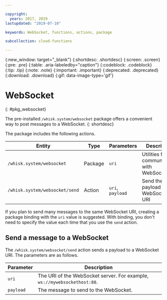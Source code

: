 ```yaml
---

copyright:
  years: 2017, 2019
lastupdated: "2019-07-10"

keywords: WebSocket, functions, actions, package

subcollection: cloud-functions

---
```


{:new_window: target="_blank"}
{:shortdesc: .shortdesc}
{:screen: .screen}
{:pre: .pre}
{:table: .aria-labeledby="caption"}
{:codeblock: .codeblock}
{:tip: .tip}
{:note: .note}
{:important: .important}
{:deprecated: .deprecated}
{:download: .download}
{:gif: data-image-type='gif'}


# WebSocket
{: #pkg_websocket}

The pre-installed `/whisk.system/websocket` package offers a convenient way to post messages to a WebSocket.
{: shortdesc}

The package includes the following actions.

| Entity | Type | Parameters | Description |
| --- | --- | --- | --- |
| `/whisk.system/websocket` | Package | `uri` | Utilities for communicating with WebSockets |
| `/whisk.system/websocket/send` | Action | `uri`, `payload` | Send the payload to the WebSocket URI |

If you plan to send many messages to the same WebSocket URI, creating a package binding with the `uri` value is suggested. With binding, you don't need to specify the value each time that you use the `send` action.

## Send a message to a WebSocket

The `/whisk.system/websocket/send` action sends a payload to a WebSocket URI. The parameters are as follows.

| Parameter | Description |
| --- | --- | 
| `uri` | The URI of the WebSocket server. For example, `ws://mywebsockethost:80`. |
| `payload` | The message to send to the WebSocket. |


